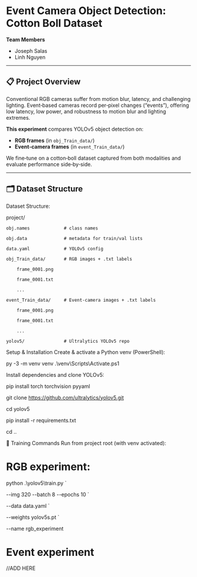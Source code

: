 # Event Camera Object Detection: Cotton Boll Dataset

**Team Members**  
- Joseph Salas  
- Linh Nguyen  

---

## 📋 Project Overview

Conventional RGB cameras suffer from motion blur, latency, and challenging lighting. Event‑based cameras record per‑pixel changes (“events”), offering low latency, low power, and robustness to motion blur and lighting extremes.

**This experiment** compares YOLOv5 object detection on:
- **RGB frames** (in `obj_Train_data/`)  
- **Event‑camera frames** (in `event_Train_data/`)  

We fine‑tune on a cotton‑boll dataset captured from both modalities and evaluate performance side‑by‑side.

---

## 🗂 Dataset Structure

Dataset Structure:

project/

    obj.names             # class names
    
    obj.data              # metadata for train/val lists
    
    data.yaml             # YOLOv5 config
    
    obj_Train_data/       # RGB images + .txt labels
    
        frame_0001.png
        
        frame_0001.txt
        
        ...
        
    event_Train_data/     # Event‑camera images + .txt labels
    
        frame_0001.png
        
        frame_0001.txt
        
        ...
        
    yolov5/               # Ultralytics YOLOv5 repo
    

Setup & Installation
Create & activate a Python venv (PowerShell):

py -3 -m venv venv
.\venv\Scripts\Activate.ps1

Install dependencies and clone YOLOv5:

pip install torch torchvision pyyaml

git clone https://github.com/ultralytics/yolov5.git

cd yolov5

pip install -r requirements.txt

cd ..

🚅 Training Commands
Run from project root (with venv activated):

# RGB experiment:
python .\yolov5\train.py `

  --img 320 --batch 8 --epochs 10 `
  
  --data data.yaml `
  
  --weights yolov5s.pt `
  
  --name rgb_experiment
  

# Event experiment
//ADD HERE
